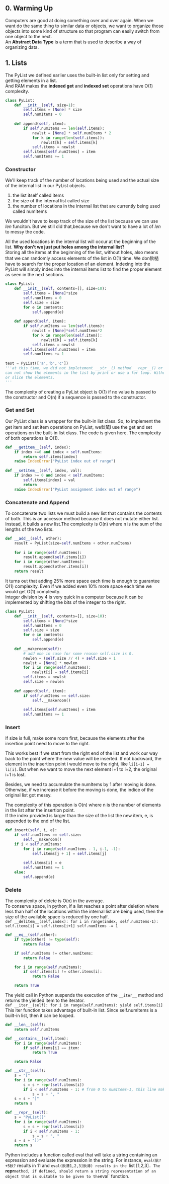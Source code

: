 
## 0. Warming Up
Computers are good at doing something over and over again. When we want do the same thing to similar data or objects, we want to organize those objects into some kind of structure so that program can easily switch from one object to the next.  
An __Abstract Data Type__ is a term that is used to describe a way of organizing data.

## 1. Lists
The PyList we defined earlier uses the built-in list only for setting and getting elements in a list.  
And RAM makes the __indexed get__ and __indexed set__ operations have O(1) complexity.  


```python
class PyList:
    def __init__(self, size=1):
        self.items = [None] * size
        self.numItems = 0
        
    def append(self, item):
        if self.numItems == len(self.items):
            newlst = [None] * self.numItems * 2
            for k in range(len(self.items)):
                newlst[k] = self.items[k]
            self.items = newlst
        self.items[self.numItems] = item
        self.numItems += 1
```

### Constructor
We'll keep track of the number of locations being used and the actual size of the internal list in our PyList objects.
1. the list itself called items
2. the size of the internal list called size
3. the number of locations in the internal list that are currently being used called numItems
  
We wouldn't have to keep track of the size of the list because we can use _len_ funciton. But we still did that,because we don't want to have a lot of _len_ to messy the code. 

All the used locations in the internal list will occur at the beginning of the list. __Why don't we just put holes among the internal list?__   
Storing all the items at the beginning of the list, without holes, also means that we can randomly access elements of the list in O(1) time. We don鈥檛 have to search for the proper location of an element. Indexing into the PyList will simply index into the internal items list to find the proper element as seen in the next sections.


```python
class PyList:
    def __init__(self, contents=[], size=10):
        self.items = [None]*size
        self.numItems = 0
        self.size = size
        for e in contents:
            self.append(e)
            
    def append(self, item):
        if self.numItems == len(self.items):
            newlst = [None]*self.numItems*2
            for k in range(len(self.item)):
                newlst[k] = self.items[k]
            self.items = newlst
        self.items[self.numItems] = item
        self.numItems += 1
                        
test = PyList(['a','b','c'])
'''at this time, we did not impletement __str__() method __repr__() or __iter__() method in this class, so we
can not show the elements in the list by print or use a for loop. Without __getitem__() method, indexing the element
or slice the elements.
'''
```

The complexity of creating a PyList object is O(1) if no value is passed to the constructor and O(n) if a sequence is passed to the constructor.

### Get and Set
Our PyList class is a wrapper for the built-in list class. So, to implement the get item and set item operations on PyList, we鈥檒l use the get and set operations on the built-in list class. The code is given here. The complexity of both operations is O(1).


```python
def __getitem__(self, index):
    if index >=0 and index < self.numItems:
        return self.items[index]
    raise IndexError("PyList index out of range")
    
def __setitem__(self, index, val):
    if index >= 0 and index < self.numItems:
        self.items[index] = val
        return
    raise IndexError("PyList assignment index out of range")
```

### Concatenate and Append
To concatenate two lists we must build a new list that contains the contents of both. This is an accessor method because it does not mutate either list. Instead, it builds a new list.The complexity is O(n) where n is the sum of the lengths of the two lists.  


```python
def __add__(self, other):
    result = PyList(size=self.numItems + other.numItems)
    
    for i in range(self.numItems):
        result.append(self.items[i])
    for i in range(other.numItems):
        result.append(other.items[i])
    return result
```

It turns out that adding 25% more space each time is enough to guarantee O(1) complexity. Even if we added even 10% more space each time we would get O(1) complexity.  
Integer division by 4 is very quick in a computer because it can be implemented by shifting the bits of the integer to the right.


```python
class PyList:
    def __init__(self, contents=[], size=10):
        self.items = [None]*size
        self.numItems = 0
        self.size = size
        for e in contents:
            self.append(e)
    
    def __makeroom(self):
        # add one in case for some reason self.size is 0.
        newlen = (self.size // 4) + self.size + 1
        newlst = [None] * newlen
        for i in range(self.numItems):
            newlst[i] = self.items[i]
        self.items = newlst
        self.size = newlen
        
    def append(self, item):
        if self.numItems == self.size:
            self.__makeroom()
            
        self.items[self.numItems] = item
        self.numItems += 1
```

### Insert
If size is full, make some room first, because the elements after the insertion point need to move to the right.

This works best if we start from the right end of the list and work our way back to the point where the new value will be inserted.
If not backward, the element in the insertion point i would move to the right, like `li[i+1] = li[i]`. But when we want to move the
next element i+1 to i+2, the original i+1 is lost.  

Besides, we need to accumulate the numItems by 1 after moving is done. Otherwise, if we increase it before the moving is done, the indice of the original list got messy.

The complexity of this operation is O(n) where n is the number of elements in the list after the insertion point.  
If the index provided is larger than the size of the list the new item, e, is appended to the end of the list.


```python
def insert(self, i, e):
    if self.numItems == self.size:
        self.__makeroom()
    if i < self.numItems:
        for j in range(self.numItems - 1, i-1, -1):
            self.items[j + 1] = self.items[j]
            
        self.items[i] = e
        self.numItems += 1
    else:
        self.append(e)
```

### Delete
The complexity of delete is O(n) in the average.  
To conserve space, in python, if a list reaches a point after deletion where less than half of the locations within the internal list are being used, then the size of the available space is reduced by one half.  
`def __delitem__(self,index):
    for i in range(index, self.numItems-1):
        self.items[i] = self.items[i+1]
        self.numItems -= 1`


```python
def __eq__(self,other):
    if type(other) != type(self):
        return False

    if self.numItems != other.numItems:
        return False

    for i in range(self.numItems):
        if self.items[i] != other.items[i]:
            return False

    return True
```

The yield call in Python suspends the execution of the `__iter__` method and returns the yielded item to the iterator.    
`def __iter__(self):
    for i in range(self.numItems):
        yield self.items[i]`  
This iter function takes advantage of built-in list. Since self.numItems is a built-in list, then it can be looped.


```python
def __len__(self):
    return self.numItems

def __contains__(self,item):
    for i in range(self.numItems):
        if self.items[i] == item:
            return True

    return False

def __str__(self):
    s = "["
    for i in range(self.numItems):
        s = s + repr(self.items[i])
        if i < self.numItems - 1: # from 0 to numItems-1, this line makes the elements form 0 to numItems-2 are seperated with comma
            s = s + ", "
    s = s + "]"
    return s

def __repr__(self):
    s = "PyList(["
    for i in range(self.numItems):
        s = s + repr(self.items[i])
        if i < self.numItems - 1:
            s = s + ", "
    s = s + "])"
    return s
```

Python includes a function called eval that will take a string containing an expression and evaluate the expression in the string.  For instance, `eval(鈥?+5鈥?` results in 11 and `eval(鈥淸1,2,3]鈥漙) results in the `list [1,2,3]`. The `__repr__` method, if defined, should return a string representation of an object that is suitable to be given to the `eval` function.
